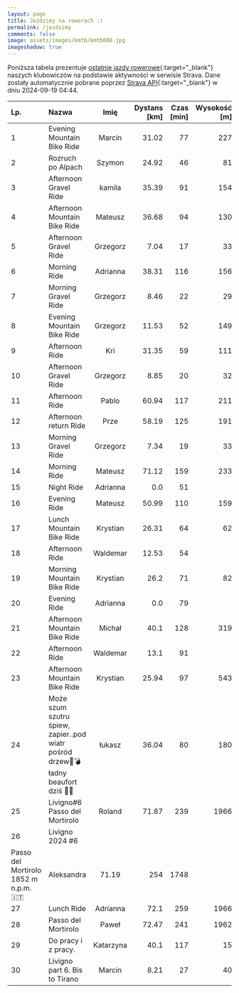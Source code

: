```yaml
---
layout: page
title: Jeździmy na rowerach :)
permalink: /jezdzimy
comments: false
image: assets/images/kmtb/kmtb008.jpg
imageshadow: true
---
```


Poniższa tabela prezentuje [ostatnie jazdy rowerowe](https://www.strava.com/clubs/336381){:target="_blank"} naszych klubowiczów na podstawie aktywności w serwisie Strava. Dane zostały automatycznie pobrane poprzez [Strava API](https://developers.strava.com/docs/reference/#api-Clubs-getClubActivitiesById){:target="_blank"} w dniu 2024-09-19 04:44.

Lp. | Nazwa | Imię | Dystans [km] | Czas [min] | Wysokość [m]
:--- | :--- | :---: | ---: | ---: | ---:
1|Evening Mountain Bike Ride|Marcin|31.02|77|227
2|Rozruch po Alpach|Szymon|24.92|46|81
3|Afternoon Gravel Ride|kamila|35.39|91|154
4|Afternoon Mountain Bike Ride|Mateusz|36.68|94|130
5|Afternoon Gravel Ride|Grzegorz|7.04|17|33
6|Morning Ride|Adrianna|38.31|116|156
7|Morning Gravel Ride|Grzegorz|8.46|22|29
8|Evening Mountain Bike Ride|Grzegorz|11.53|52|149
9|Afternoon Ride|Kri|31.35|59|111
10|Afternoon Gravel Ride|Grzegorz|8.85|20|32
11|Afternoon Ride|Pablo|60.94|117|211
12|Afternoon return Ride|Prze|58.19|125|191
13|Morning Gravel Ride|Grzegorz|7.34|19|33
14|Morning Ride|Mateusz|71.12|159|233
15|Night Ride|Adrianna|0.0|51|
16|Evening Ride|Mateusz|50.99|110|159
17|Lunch Mountain Bike Ride|Krystian|26.31|64|62
18|Afternoon Ride|Waldemar|12.53|54|
19|Morning Mountain Bike Ride|Krystian|26.2|71|82
20|Evening Ride|Adrianna|0.0|79|
21|Afternoon Mountain Bike Ride|Michał|40.1|128|319
22|Afternoon Ride|Waldemar|13.1|91|
23|Afternoon Mountain Bike Ride|Krystian|25.94|97|543
24|Może szum szutru śpiew, zapier..pod wiatr pośród drzew💨💣ładny beaufort dziś 😵‍💫|łukasz|36.04|80|180
25|Livigno#6 Passo del Mortirolo|Roland|71.87|239|1966
26|Livigno 2024 #6
Passo del Mortirolo 1852 m n.p.m. 🇮🇹|Aleksandra|71.19|254|1748
27|Lunch Ride|Adrianna|72.1|259|1966
28|Passo del Mortirolo|Paweł|72.47|241|1962
29|Do pracy i z pracy.|Katarzyna|40.1|117|15
30|Livigno part 6. Bis to Tirano|Marcin|8.21|27|40
